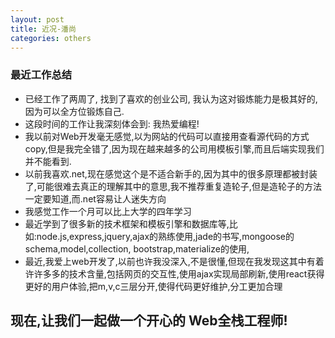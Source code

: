 ```yaml
---
layout: post
title: 近况-潘尚
categories: others
---
```



### 最近工作总结
- 已经工作了两周了, 找到了喜欢的创业公司,
 我认为这对锻炼能力是极其好的,因为可以全方位锻炼自己.
- 这段时间的工作让我深刻体会到: 我热爱编程! 
- 我以前对Web开发毫无感觉,以为网站的代码可以直接用查看源代码的方式copy,但是我完全错了,因为现在越来越多的公司用模板引擎,而且后端实现我们并不能看到.
- 以前我喜欢.net,现在感觉这个是不适合新手的,因为其中的很多原理都被封装了,可能很难去真正的理解其中的意思,我不推荐重复造轮子,但是造轮子的方法一定要知道,而.net容易让人迷失方向
- 我感觉工作一个月可以比上大学的四年学习
- 最近学到了很多新的技术框架和模板引擎和数据库等,比如:node.js,express,jquery,ajax的熟练使用,jade的书写,mongoose的schema,model,collection, bootstrap,materialize的使用,
- 最近,我爱上web开发了,以前也许我没深入,不是很懂,但现在我发现这其中有着许许多多的技术含量,包括网页的交互性,使用ajax实现局部刷新,使用react获得更好的用户体验,把m,v,c三层分开,使得代码更好维护,分工更加合理

## 现在,让我们一起做一个开心的 Web全栈工程师!